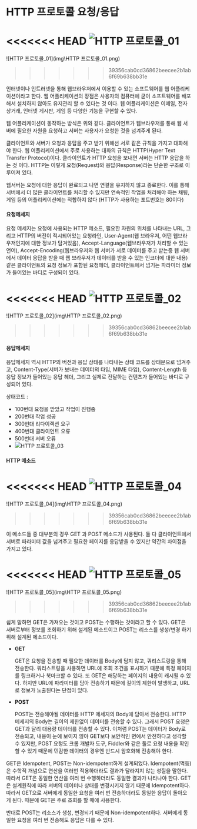 

# HTTP 프로토콜 요청/응답





<<<<<<< HEAD
![HTTP 프로토콜_01](img\HTTP_Protocol_01.png)
=======
![HTTP 프로토콜_01](img\HTTP 프로토콜_01.png)
>>>>>>> 39356cab0cd36862beecee2b1ab6f69b638bb31e



인터넷이나 인트러넷을 통해 웹브라우저에서 이용할 수 있는 소프트웨어를 웹 어플리케이션이라고 한다. 웹 어플리케이션의 장점은 사용자의 컴퓨터에 굳이 소프트웨어를 배포해서 설치하지 않아도 유지관리 할 수 있다는 것 이다. 웹 어플리케이션은 이메일, 전자상거래, 인터넷 게시판, 게임 등 다양한 기능을 구현할 수 있다.

웹 어플리케이션이 동작하는 방식은 위와 같다. 클라이언트가 웹브라우저를 통해 웹 서버에 필요한 자원을 요청하고 서버는 사용자가 요청한 것을 넘겨주게 된다.

클라이언트와 서버가 요청과 응답을 주고 받기 위해선 서로 같은 규칙을 가지고 대화해야 한다. 웹 어플리케이션에서 주로 사용하는 대화의 규칙은 HTTP(Hyper Text Transfer Protocol)이다. 클라이언트가 HTTP 요청을 보내면 서버는 HTTP 응답을 하는 것 이다. HTTP는 이렇게 요청(Request)와 응답(Response)라는 단순한 구조로 이루어져 있다.

웹서버는 요청에 대한 응답이 완료되고 나면 연결을 유지하지 않고 종료한다. 이를 통해 서버에서 더 많은 클라이언트를 처리할 수 있지만 연속적인 작업을 처리해야 하는 채팅, 게임 등의 어플리케이션에는 적합하지 않다 (HTTP가 사용하는 포트번호는 80이다)



#### 요청메세지

요청 메세지는 요청에 사용되는 HTTP 메소드, 필요한 자원의 위치를 나타내는 URL, 그리고 HTTP의 버전이 적시되어있는 요청라인, User-Agent(웹 브라우저, 어떤 웹브라우저인지에 대한 정보가 담겨있음), Accept-Language(웹브라우저가 처리할 수 있는 언어), Accept-Encoding(웹브라우저와 웹 서버가 서로 데이터를 주고 받는중 웹 서버에서 데이터 응답을 받을 때 웹 브라우저가 데이터를 받을 수 있는 인코더에 대한 내용)같은 클라이언트의 요청 정보가 포함된 요청헤더, 클라이언트에서 넘기는 파라미터 정보가 들어있는 바디로 구성되어 있다.



<<<<<<< HEAD
![HTTP 프로토콜_02](img\HTTP_Protocol_02.png)
=======
![HTTP 프로토콜_02](img\HTTP 프로토콜_02.png)
>>>>>>> 39356cab0cd36862beecee2b1ab6f69b638bb31e



#### 응답메세지

응답메세지 역시 HTTP의 버전과 응답 상태를 나타내는 상태 코드를 상태문으로 넘겨주고, Content-Type(서버가 보내는 데이터의 타입, MIME 타입), Content-Length 등 응답 정보가 들어있는 응답 헤더, 그리고 실제로 전달하는 컨텐츠가 들어있는 바디로 구성되어 있다.

상태코드 :

-   100번대 요청을 받았고 작업이 진행중
-   200번대 작업 성공
-   300번대 리다이렉션 요구
-   400번대 클라이언트 오류
-   500번대 서버 오류
-   ![HTTP 프로토콜_03](img\HTTP_Protocol_03.png)



#### HTTP 메소드

<<<<<<< HEAD
![HTTP 프로토콜_04](img\HTTP_Protocol_04.png)
=======
![HTTP 프로토콜_04](img\HTTP 프로토콜_04.png)
>>>>>>> 39356cab0cd36862beecee2b1ab6f69b638bb31e



이 메소드들 중 대부분의 경우 GET 과 POST 메소드가 사용된다. 둘 다 클라이언트에서 서버로 파라미터 값을 넘겨주고 필요한 페이지를 응답받을 수 있지만 약간의 차이점을 가지고 있다.

<<<<<<< HEAD
![HTTP 프로토콜_05](img\HTTP_Protocol_05.png)
=======
![HTTP 프로토콜_05](img\HTTP 프로토콜_05.png)
>>>>>>> 39356cab0cd36862beecee2b1ab6f69b638bb31e

쉽게 말하면 GET은 가져오는 것이고 POST는 수행하는 것이라고 할 수 있다. GET은 서버로부터 정보를 조회하기 위해 설계된 메소드이고 POST는 리소스를 생성/변경 하기위해 설계된 메소드이다. 

-   **GET**

    GET은 요청을 전송할 때 필요한 데이터를  Body에 담지 않고, 쿼리스트링을 통해 전송한다. 쿼리스트링을 사용하면 URL에 조회 조건을 표시하기 때문에 특정 페이지를 링크하거나 북마크할 수 있다. 또 GET은 해당하는 페이지의 내용이 캐시될 수 있다. 하지만 URL에 파라미터를 담아 전송하기 때문에 길이의 제한이 발생하고, URL로 정보가 노출된다는 단점이 있다.

-   **POST**

    POST는 전송해야될 데이터를 HTTP 메세지의 Body에 담아서 전송한다. HTTP 메세지의 Body는 길이의 제한없이 데이터를 전송할 수 있다. 그래서 POST 요청은 GET과 달리 대용량 데이터를 전송할 수 있다. 이처럼 POST는 데이터가 Body로 전송되고, 내용이 눈에 보이지 않아 GET보다 보안적인 면에서 안전하다고 생각할 수 있지만, POST 요청도 크롬 개발자 도구, Fiddler와 같은 툴로 요청 내용을 확인할 수 있기 때문에 민감한 데이터의 경우엔 반드시 암호화해 전송해야 한다.

GET은 Idempotent, POST는 Non-idempotent하게 설계되었다. Idempotent(멱등)은 수학적 개념으로 연산을 여러번 적용하더라도 결과가 달라지지 않는 성질을 말한다. 따라서 GET은 동일한 연산을 여러 번 수행하더라도 동일한 결과가 나타나야 한다. GET은 설계원칙에 따라 서버의 데이터나 상태를 변경시키지 않기 때문에 Idempotent하다. 따라서 GET으로 서버에게 동일한 요청을 여러 번 전송하더라도 동일한 응답이 돌아오게 된다. 때문에 GET은 주로 조회를 할 때에 사용한다.

반대로 POST는 리소스가 생성, 변경되기 때문에 Non-idempotent하다. 서버에게 동일한 요청을 여러 번 전송해도 응답은 다를 수 있다.
